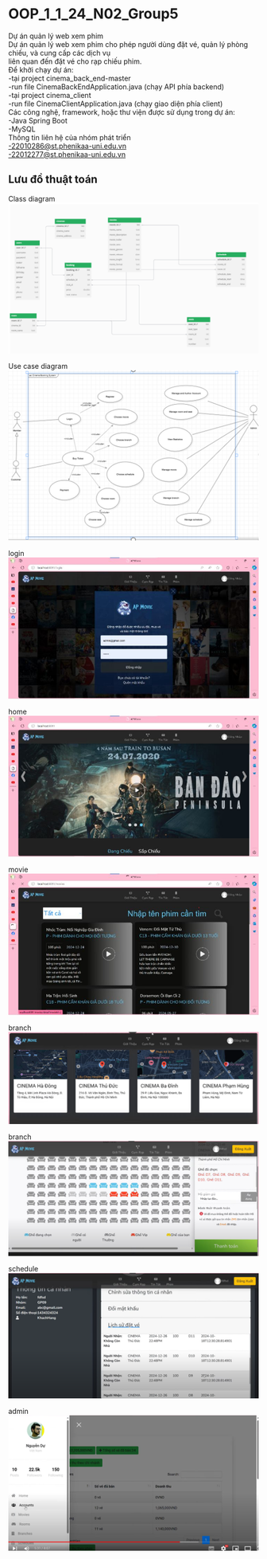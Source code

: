 ﻿# OOP_1_1_24_N02_Group5
Dự án quản lý web xem phim  
Dự án quản lý web xem phim cho phép người dùng đặt vé, quản lý phòng chiếu, và cung cấp các dịch vụ   
liên quan đến đặt vé cho rạp chiếu phim.  
Để khởi chạy dự án:  
-tại project cinema_back_end-master  
-run file CinemaBackEndApplication.java (chạy API phía backend)  
-tại project cinema_client  
-run file CinemaClientApplication.java (chạy giao diện phía client)  
Các công nghệ, framework, hoặc thư viện được sử dụng trong dự án:  
-Java Spring Boot  
-MySQL  
Thông tin liên hệ của nhóm phát triển  
-22010286@st.phenikaa-uni.edu.vn  
-22012277@st.phenikaa-uni.edu.vn  


## Lưu đồ thuật toán  
Class diagram  
![Class diagram](cinema_client/src/main/resources/static/images/class_diagram.png)  

Use case diagram  
![Use case diagram](cinema_client/src/main/resources/static/images/usecase_diagram.png)  

login  
![login](cinema_client/src/main/resources/static/images/login.png)  

home  
![Home](cinema_client/src/main/resources/static/images/home.png)   

movie  
![movie](cinema_client/src/main/resources/static/images/movie.png)  

branch  
![branch](cinema_client/src/main/resources/static/images/branch.png)  

branch  
![booking](cinema_client/src/main/resources/static/images/booking.png)  

schedule  
![scheudle](cinema_client/src/main/resources/static/images/scheudle.png)  

admin  
![admin](cinema_client/src/main/resources/static/images/admin.png)
